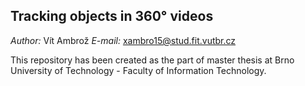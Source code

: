 ## Tracking objects in 360° videos
*Author:* Vít Ambrož
*E-mail:* xambro15@stud.fit.vutbr.cz

This repository has been created as the part of master thesis at Brno University of Technology - Faculty of Information Technology.